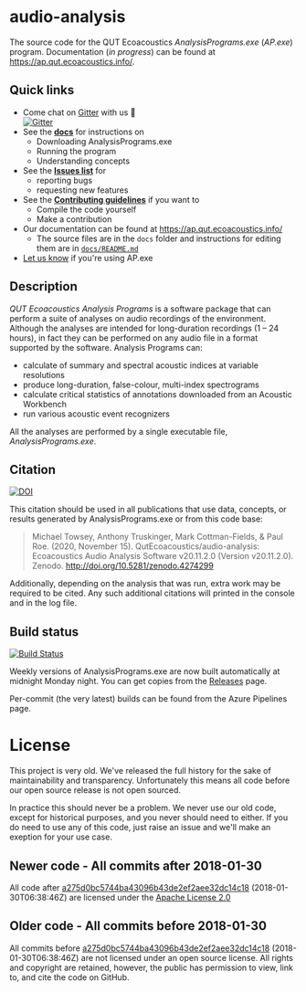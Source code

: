 # audio-analysis

The source code for the QUT Ecoacoustics _AnalysisPrograms.exe_ (_AP.exe_) program.
Documentation (_in progress_) can be found at <https://ap.qut.ecoacoustics.info/>.

## Quick links

 - Come chat on [Gitter](https://gitter.im/QutEcoacoustics/audio-analysis) with us 🙂  
   [![Gitter](https://badges.gitter.im/QutEcoacoustics/audio-analysis.svg)](https://gitter.im/QutEcoacoustics/audio-analysis?utm_source=badge&utm_medium=badge&utm_campaign=pr-badge)
 - See the **[docs](https://ap.qut.ecoacoustics.info/)** for instructions on
   - Downloading AnalysisPrograms.exe
   - Running the program
   - Understanding concepts
- See the **[Issues list](https://github.com/QutEcoacoustics/audio-analysis/issues)** for
  - reporting bugs
  - requesting new features
- See the **[Contributing guidelines](./CONTRIBUTING.md)** if you want to
  - Compile the code yourself
  - Make a contribution
- Our documentation can be found at <https://ap.qut.ecoacoustics.info/>
    - The source files are in the `docs` folder and instructions for editing them are in [`docs/README.md`](./docs/)
- [Let us know](https://github.com/QutEcoacoustics/audio-analysis/wiki/Projects-and-people-using-AP.exe) if you're using AP.exe 

## Description

*QUT Ecoacoustics Analysis Programs* is a software package that can perform a  suite of analyses on audio recordings of
the environment. Although the analyses are intended for long-duration recordings (1 – 24 hours), in fact they
can be performed on any audio file in a format supported by the software. Analysis Programs can:

- calculate of summary and spectral acoustic indices at variable resolutions
- produce long-duration, false-colour, multi-index spectrograms
- calculate critical statistics of annotations downloaded from an Acoustic Workbench
- run various acoustic event recognizers

All the analyses are performed by a single executable file, _AnalysisPrograms.exe_. 

## Citation

[![DOI](https://zenodo.org/badge/DOI/10.5281/zenodo.4274299.svg)](https://doi.org/10.5281/zenodo.4274299)

This citation should be used in all publications that use data, concepts, or results generated by AnalysisPrograms.exe or from this code base:

> Michael Towsey, Anthony Truskinger, Mark Cottman-Fields, & Paul Roe. (2020, November 15). QutEcoacoustics/audio-analysis: Ecoacoustics Audio Analysis Software v20.11.2.0 (Version v20.11.2.0). Zenodo. http://doi.org/10.5281/zenodo.4274299

Additionally, depending on the analysis that was run, extra work may be required to be cited. Any such additional
citations will printed in the console and in the log file.

## Build status

[![Build Status](https://dev.azure.com/QutEcoacoustics/audio-analysis/_apis/build/status/QutEcoacoustics.audio-analysis?branchName=master)](https://dev.azure.com/QutEcoacoustics/audio-analysis/_build/latest?definitionId=3&branchName=master)

Weekly versions of AnalysisPrograms.exe are now built automatically at midnight Monday night.
You can get copies from the [Releases](https://github.com/QutBioacoustics/audio-analysis/releases) page.

Per-commit (the very latest) builds can be found from the Azure Pipelines page.

# License

This project is very old. We've released the full history for the sake of maintainability and transparency.
Unfortunately this means all code before our open source release is not open sourced.

In practice this should never be a problem. We never use our old code, except for historical purposes, and you never
should need to either. If you do need to use any of this code, just raise an issue and we'll make an exeption
for your use case.

## Newer code - All commits after 2018-01-30

All code after [a275d0bc5744ba43096b43de2ef2aee32dc14c18](https://github.com/QutEcoacoustics/audio-analysis/commit/a275d0bc5744ba43096b43de2ef2aee32dc14c18) (<time>2018-01-30T06:38:46Z</time>) are licensed under the 
[Apache License 2.0](https://choosealicense.com/licenses/apache-2.0/)

## Older code - All commits before 2018-01-30

All commits before [a275d0bc5744ba43096b43de2ef2aee32dc14c18](https://github.com/QutEcoacoustics/audio-analysis/commit/a275d0bc5744ba43096b43de2ef2aee32dc14c18) (<time>2018-01-30T06:38:46Z</time>) are not licensed under
an open source license. All rights and copyright are retained, however, the public has permission to view, link to, and cite
the code on GitHub.

